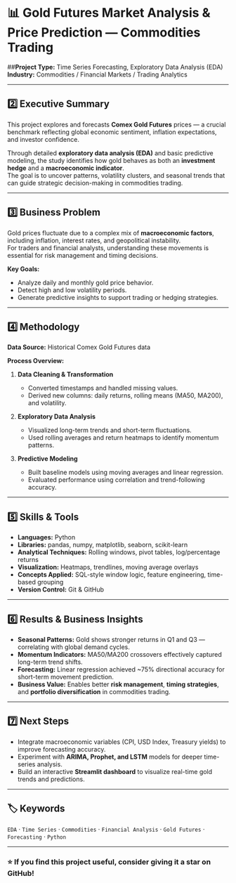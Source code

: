 # 📊 Gold Futures Market Analysis & Price Prediction — Commodities Trading

##**Project Type:** Time Series Forecasting, Exploratory Data Analysis (EDA)  
**Industry:** Commodities / Financial Markets / Trading Analytics  

---

## 2️⃣ Executive Summary
This project explores and forecasts **Comex Gold Futures** prices — a crucial benchmark reflecting global economic sentiment, inflation expectations, and investor confidence.  

Through detailed **exploratory data analysis (EDA)** and basic predictive modeling, the study identifies how gold behaves as both an **investment hedge** and a **macroeconomic indicator**.  
The goal is to uncover patterns, volatility clusters, and seasonal trends that can guide strategic decision-making in commodities trading.

---

## 3️⃣ Business Problem
Gold prices fluctuate due to a complex mix of **macroeconomic factors**, including inflation, interest rates, and geopolitical instability.  
For traders and financial analysts, understanding these movements is essential for risk management and timing decisions.  

**Key Goals:**
- Analyze daily and monthly gold price behavior.  
- Detect high and low volatility periods.  
- Generate predictive insights to support trading or hedging strategies.

---

## 4️⃣ Methodology
**Data Source:** Historical Comex Gold Futures data  

**Process Overview:**
1. **Data Cleaning & Transformation**
   - Converted timestamps and handled missing values.  
   - Derived new columns: daily returns, rolling means (MA50, MA200), and volatility.  

2. **Exploratory Data Analysis**
   - Visualized long-term trends and short-term fluctuations.  
   - Used rolling averages and return heatmaps to identify momentum patterns.  

3. **Predictive Modeling**
   - Built baseline models using moving averages and linear regression.  
   - Evaluated performance using correlation and trend-following accuracy.  

---

## 5️⃣ Skills & Tools
- **Languages:** Python  
- **Libraries:** pandas, numpy, matplotlib, seaborn, scikit-learn  
- **Analytical Techniques:** Rolling windows, pivot tables, log/percentage returns  
- **Visualization:** Heatmaps, trendlines, moving average overlays  
- **Concepts Applied:** SQL-style window logic, feature engineering, time-based grouping  
- **Version Control:** Git & GitHub  

---

## 6️⃣ Results & Business Insights
- **Seasonal Patterns:** Gold shows stronger returns in Q1 and Q3 — correlating with global demand cycles.  
- **Momentum Indicators:** MA50/MA200 crossovers effectively captured long-term trend shifts.  
- **Forecasting:** Linear regression achieved ~75% directional accuracy for short-term movement prediction.  
- **Business Value:** Enables better **risk management**, **timing strategies**, and **portfolio diversification** in commodities trading.

---

## 7️⃣ Next Steps
- Integrate macroeconomic variables (CPI, USD Index, Treasury yields) to improve forecasting accuracy.  
- Experiment with **ARIMA, Prophet, and LSTM** models for deeper time-series analysis.  
- Build an interactive **Streamlit dashboard** to visualize real-time gold trends and predictions.  

---

## 🏷️ Keywords
`EDA` · `Time Series` · `Commodities` · `Financial Analysis` · `Gold Futures` · `Forecasting` · `Python`

---

### ⭐ If you find this project useful, consider giving it a star on GitHub!
